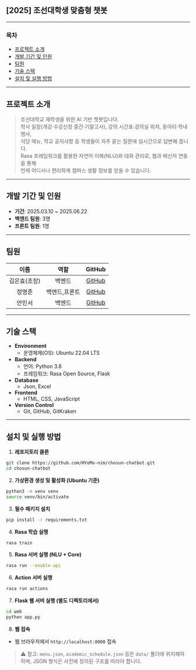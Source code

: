 ## [2025] 조선대학생 맞춤형 챗봇

---

### 목차
- [프로젝트 소개](#프로젝트-소개)  
- [개발 기간 및 인원](#개발-기간-및-인원)  
- [팀원](#팀원)  
- [기술 스택](#기술-스택)  
- [설치 및 실행 방법](#설치-및-실행-방법)  

---

## 프로젝트 소개

> 조선대학교 재학생을 위한 AI 기반 챗봇입니다.  
> 학사 일정(개강·수강신청·중간·기말고사), 강의 시간표·강의실 위치, 동아리·학내 행사,  
> 식당 메뉴, 학교 공지사항 등 학생들이 자주 묻는 질문에 실시간으로 답변해 줍니다.  
> Rasa 프레임워크를 활용한 자연어 이해(NLU)와 대화 관리로, 웹과 메신저 연동을 통해  
> 언제 어디서나 편리하게 캠퍼스 생활 정보를 얻을 수 있습니다.

---

## 개발 기간 및 인원
- **기간**: 2025.03.10 ~ 2025.06.22  
- **백엔드 팀원**: 3명  
- **프론트 팀원**: 1명  
---

## 팀원

| 이름         | 역할    | GitHub                                        |
|:------------:|:-------:|:----------------------------------------------:|
| 김은효(조장) | 백엔드  | [GitHub](https://github.com/HyoMo-nim)        |
| 정명준       | 백엔드,프론트  | [GitHub](https://github.com/godjun123)        |
| 안민서       | 백엔드  | [GitHub](https://github.com/Minmin939)        |

---

## 기술 스택

- **Environment**
  - 운영체제(OS): Ubuntu 22.04 LTS
- **Backend**
  - 언어: Python 3.8
  - 프레임워크: Rasa Open Source, Flask
- **Database**
  - Json, Excel
- **Frontend**
  - HTML, CSS, JavaScript
- **Version Control**
  - Git, GitHub, GitKraken

---

## 설치 및 실행 방법

1. **레포지토리 클론**
```bash
git clone https://github.com/HYoMo-nim/chosun-chatbot.git
cd chosun-chatbot
```

2. **가상환경 생성 및 활성화 (Ubuntu 기준)**
```bash
python3 -m venv venv
source venv/bin/activate
```

3. **필수 패키지 설치**
```bash
pip install -r requirements.txt
```

4. **Rasa 학습 실행**
```bash
rasa train
```

5. **Rasa 서버 실행 (NLU + Core)**
```bash
rasa run --enable-api
```

6. **Action 서버 실행**
```bash
rasa run actions
```

7. **Flask 웹 서버 실행 (별도 디렉토리에서)**
```bash
cd web
python app.py
```

8. **웹 접속**
- 웹 브라우저에서 `http://localhost:8000` 접속

> ⚠️ 참고: `menu.json`, `academic_schedule.json` 등은 `data/` 폴더에 위치해야 하며, JSON 형식은 사전에 정의된 구조를 따라야 합니다.
